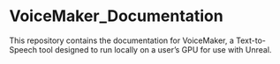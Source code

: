 # VoiceMaker_Documentation
This repository contains the documentation for VoiceMaker, a Text-to-Speech tool designed to run locally on a user’s GPU for use with Unreal.
